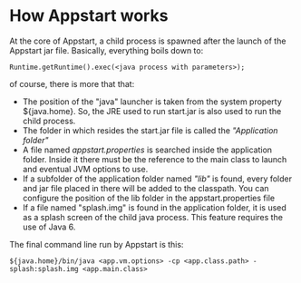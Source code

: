 # How Appstart works #

At the core of Appstart, a child process is spawned after the launch of the Appstart jar file. Basically, everything boils down to:
```
Runtime.getRuntime().exec(<java process with parameters>);
```
of course, there is more that that:
  * The position of the "java" launcher is taken from the system property ${java.home}. So, the JRE used to run start.jar is also used to run the child process.
  * The folder in which resides the start.jar file is called the _"Application folder"_
  * A file named _appstart.properties_ is searched inside the application folder. Inside it there must be the reference to the main class to launch and eventual JVM options to use.
  * If a subfolder of the application folder named _"lib"_ is found, every folder and jar file placed in there will be added to the classpath. You can configure the position of the lib folder in the appstart.properties file
  * If a file named "splash.img" is found in the application folder, it is used as a splash screen of the child java process. This feature requires the use of Java 6.

The final command line run by Appstart is this:
```
${java.home}/bin/java <app.vm.options> -cp <app.class.path> -splash:splash.img <app.main.class>
```